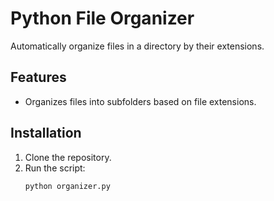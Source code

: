# Python File Organizer

Automatically organize files in a directory by their extensions.

## Features
- Organizes files into subfolders based on file extensions.

## Installation
1. Clone the repository.
2. Run the script:
   ```bash
   python organizer.py
